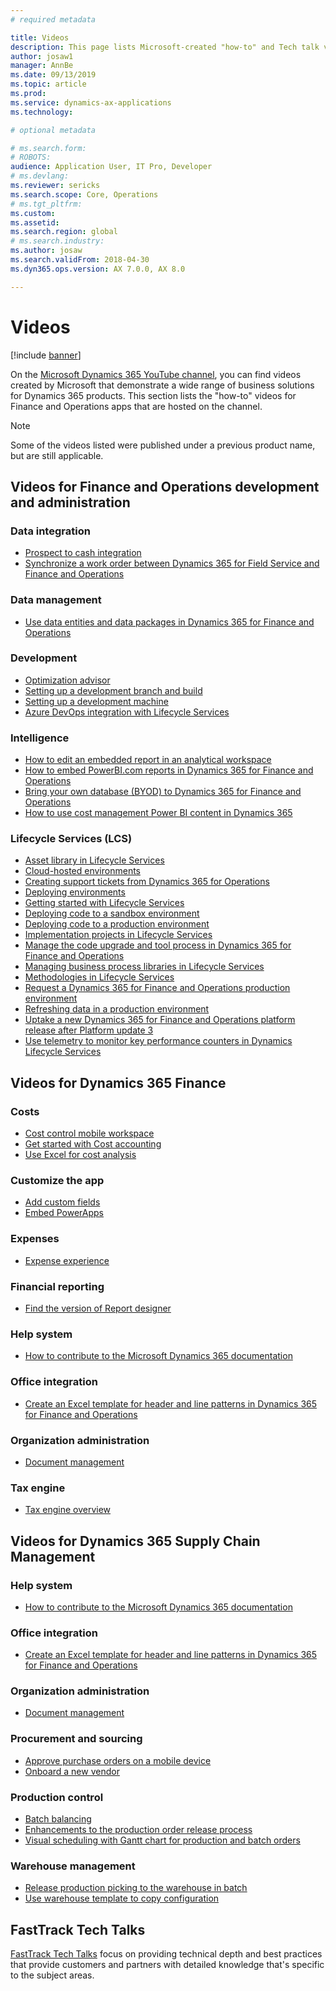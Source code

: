 ```yaml
---
# required metadata

title: Videos
description: This page lists Microsoft-created "how-to" and Tech talk videos relating to Finance and Operations apps that are available on YouTube and other sites.
author: josaw1
manager: AnnBe
ms.date: 09/13/2019
ms.topic: article
ms.prod: 
ms.service: dynamics-ax-applications
ms.technology: 

# optional metadata

# ms.search.form: 
# ROBOTS: 
audience: Application User, IT Pro, Developer
# ms.devlang: 
ms.reviewer: sericks
ms.search.scope: Core, Operations
# ms.tgt_pltfrm: 
ms.custom: 
ms.assetid: 
ms.search.region: global
# ms.search.industry: 
ms.author: josaw
ms.search.validFrom: 2018-04-30
ms.dyn365.ops.version: AX 7.0.0, AX 8.0

---
```


# Videos 

[!include [banner](../includes/banner.md)]

On the [Microsoft Dynamics 365 YouTube channel](https://www.youtube.com/channel/UCJGCg4rB3QSs8y_1FquelBQ), you can find videos created by Microsoft that demonstrate a wide range of business solutions for Dynamics 365 products. This section lists the "how-to" videos for Finance and Operations apps that are hosted on the channel.

> [!Note]
> Some of the videos listed were published under a previous product name, but are still applicable.

## Videos for Finance and Operations development and administration

### Data integration

- [Prospect to cash integration](https://youtu.be/AVV9x5x-XCg)
- [Synchronize a work order between Dynamics 365 for Field Service and Finance and Operations](https://www.youtube.com/watch?v=46ylO7raZAo&feature=youtu.be)

### Data management

- [Use data entities and data packages in Dynamics 365 for Finance and Operations](https://www.youtube.com/watch?v=UCyzbA41j8g&feature=youtu.be)

### Development

- [Optimization advisor](https://www.youtube.com/watch?v=MRsAzgFCUSQ&t=4s)
- [Setting up a development branch and build](https://www.youtube.com/watch?v=qXLd-NMx9OY)
- [Setting up a development machine](https://www.youtube.com/watch?v=cqp9MetfiyM)
- [Azure DevOps integration with Lifecycle Services](https://www.youtube.com/watch?v=0QyyyUp1zHQ&t=1s)

### Intelligence

- [How to edit an embedded report in an analytical workspace](https://youtu.be/_8WlwmSggcQ)
- [How to embed PowerBI.com reports in Dynamics 365 for Finance and Operations](https://youtu.be/gGWuNJDoi-M)
- [Bring your own database (BYOD) to Dynamics 365 for Finance and Operations](https://www.youtube.com/watch?v=-MaxtBJu2_o&feature=youtu.be)
- [How to use cost management Power BI content in Dynamics 365](https://www.youtube.com/watch?v=5jWHnM_C7WM&feature=youtu.be)

### Lifecycle Services (LCS)

- [Asset library in Lifecycle Services](https://www.youtube.com/watch?v=z-2xMRa1nOs)
- [Cloud-hosted environments](https://www.youtube.com/watch?v=igjVt1lbyLQ&t=17s)
- [Creating support tickets from Dynamics 365 for Operations](https://www.youtube.com/watch?v=avENUYBTBlA&t=2s)
- [Deploying environments](https://www.youtube.com/watch?v=FUROjGuhQEA&t=68s)
- [Getting started with Lifecycle Services](https://www.youtube.com/watch?v=qLBjKAPaqN4&t=24s)
- [Deploying code to a sandbox environment](https://www.youtube.com/watch?v=5azLeOO078k)
- [Deploying code to a production environment](https://www.youtube.com/watch?v=ogXo-saZkmE&t=2s)
- [Implementation projects in Lifecycle Services](https://www.youtube.com/watch?v=V1vVOgcTuw4&t=18s)
- [Manage the code upgrade and tool process in Dynamics 365 for Finance and Operations](https://www.youtube.com/watch?v=M-AtR6ocYM8&feature=youtu.be)
- [Managing business process libraries in Lifecycle Services](https://www.youtube.com/watch?v=S5msxj-2-x0)
- [Methodologies in Lifecycle Services](https://www.youtube.com/watch?v=YRMJ15DvgZ8)
- [Request a Dynamics 365 for Finance and Operations production environment](https://www.youtube.com/watch?v=5j1GapLr3MY&feature=youtu.be)
- [Refreshing data in a production environment](https://www.youtube.com/watch?v=VCd5SgkYPTw)
- [Uptake a new Dynamics 365 for Finance and Operations platform release after Platform update 3](https://www.youtube.com/watch?v=nkiKP2Au6OQ&feature=youtu.be)
- [Use telemetry to monitor key performance counters in Dynamics Lifecycle Services](https://www.youtube.com/watch?v=18u6SC8GeFY&feature=youtu.be)

## Videos for Dynamics 365 Finance

### Costs
- [Cost control mobile workspace](https://youtu.be/imsuTg8rUVk)
- [Get started with Cost accounting](https://youtu.be/1pUDtJQZ8FU)
- [Use Excel for cost analysis](https://youtu.be/-HKHYdClvx8)

### Customize the app
- [Add custom fields](https://www.youtube.com/watch?v=gWSGZI9Vtnc)
- [Embed PowerApps](https://www.youtube.com/watch?v=x3qyA1bH-NY)

### Expenses
- [Expense experience](https://youtu.be/Ocy-MsTvEE0)

### Financial reporting
- [Find the version of Report designer](https://www.youtube.com/embed/icfA5Q3kp4w)

### Help system

- [How to contribute to the Microsoft Dynamics 365 documentation](https://youtu.be/m5djioozRbg)

### Office integration

- [Create an Excel template for header and line patterns in Dynamics 365 for Finance and Operations](https://www.youtube.com/watch?v=RTicLb-6dbI&feature=youtu.be)

### Organization administration

- [Document management](https://www.youtube.com/watch?v=p4rl1CkiLN4&feature=youtu.be)

### Tax engine

- [Tax engine overview](https://www.youtube.com/watch?v=jAFpEBOtNWI&feature=youtu.be)


## Videos for Dynamics 365 Supply Chain Management

### Help system

- [How to contribute to the Microsoft Dynamics 365 documentation](https://youtu.be/m5djioozRbg)

### Office integration

- [Create an Excel template for header and line patterns in Dynamics 365 for Finance and Operations](https://www.youtube.com/watch?v=RTicLb-6dbI&feature=youtu.be)

### Organization administration

- [Document management](https://www.youtube.com/watch?v=p4rl1CkiLN4&feature=youtu.be)

### Procurement and sourcing

- [Approve purchase orders on a mobile device](https://youtu.be/gZ-gOlJe7H8)
- [Onboard a new vendor](https://www.youtube.com/watch?v=0KUc3AGaTKk&feature=youtu.be)

### Production control

- [Batch balancing](https://www.youtube.com/watch?v=4SNLWsU9KyI&feature=youtu.be)
- [Enhancements to the production order release process](https://www.youtube.com/watch?v=Rm3ojAz6Zu0&feature=youtu.be)
- [Visual scheduling with Gantt chart for production and batch orders](https://youtu.be/BtbuShkGj4I)


### Warehouse management

- [Release production picking to the warehouse in batch](https://youtu.be/8urAJn50dQ8)
- [Use warehouse template to copy configuration](https://www.youtube.com/watch?v=K2WIfFlqJYs&feature=youtu.be)

## FastTrack Tech Talks

[FastTrack Tech Talks](https://community.dynamics.com/365/b/techtalks?c=Finance%20and%20Operations) focus on providing technical depth and best practices that provide customers and partners with detailed knowledge that's specific to the subject areas.

